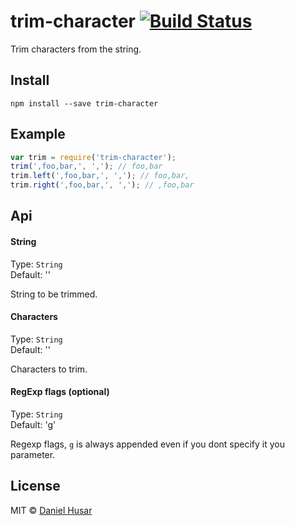 # trim-character [![Build Status](https://secure.travis-ci.org/danielhusar/trim-character.svg?branch=master)](http://travis-ci.org/danielhusar/trim-character)

Trim characters from the string.

## Install

```
npm install --save trim-character
```

## Example

```javascript
var trim = require('trim-character');
trim(',foo,bar,', ','); // foo,bar
trim.left(',foo,bar,', ','); // foo,bar,
trim.right(',foo,bar,', ','); // ,foo,bar
```

## Api

#### String

Type: `String`  
Default: ''

String to be trimmed.

#### Characters

Type: `String`  
Default: ''

Characters to trim.

#### RegExp flags (optional)

Type: `String`  
Default: 'g'

Regexp flags, `g` is always appended even if you dont specify it you parameter.

## License

MIT © [Daniel Husar](https://github.com/danielhusar)
